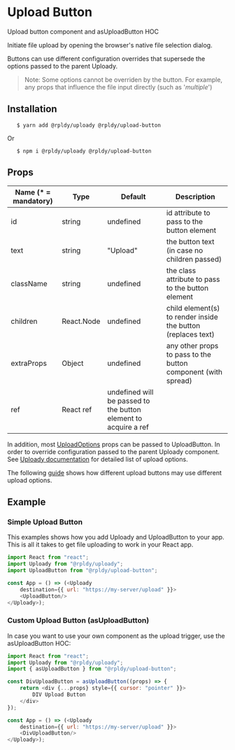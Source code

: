# Upload Button

Upload button component and asUploadButton HOC

Initiate file upload by opening the browser's native file selection dialog.

Buttons can use different configuration overrides that supersede the options passed to the parent Uploady. 

> Note: Some options cannot be overriden by the button. For example, any props that influence the file input directly (such as '_multiple_')

## Installation

```shell
   $ yarn add @rpldy/uploady @rpldy/upload-button 
```
   
Or 

```shell
   $ npm i @rpldy/uploady @rpldy/upload-button 
```

## Props

| Name (* = mandatory) | Type          | Default       | Description  
| --------------       | ------------- | ------------- | -------------
| id             | string   | undefined | id attribute to pass to the button element
| text           | string   | "Upload"  | the button text (in case no children passed)
| className      | string   | undefined | the class attribute to pass to the button element
| children       | React.Node | undefined | child element(s) to render inside the button (replaces text)
| extraProps     | Object   | undefined | any other props to pass to the button component (with spread)
| ref            | React ref | undefined will be passed to the button element to acquire a ref

In addition, most [UploadOptions](../../shared/src/types.js#L104) props can be passed to UploadButton.
In order to override configuration passed to the parent Uploady component. 
See [Uploady documentation](../uploady#props) for detailed list of upload options.

The following [guide](../../../guides/DifferentConfiguration.md) shows how different upload buttons may use different upload options.

## Example

### Simple Upload Button

This examples shows how you add Uploady and UploadButton to your app.
This is all it takes to get file uploading to work in your React app.

```javascript 
import React from "react";
import Uploady from "@rpldy/uploady";
import UploadButton from "@rpldy/upload-button";

const App = () => (<Uploady
    destination={{ url: "https://my-server/upload" }}>
    <UploadButton/>
</Uploady>);

```


### Custom Upload Button (asUploadButton)

In case you want to use your own component as the upload trigger, use the asUploadButton HOC:

```javascript
import React from "react";
import Uploady from "@rpldy/uploady";
import { asUploadButton } from "@rpldy/upload-button";

const DivUploadButton = asUploadButton((props) => {
    return <div {...props} style={{ cursor: "pointer" }}>
        DIV Upload Button
    </div>
});

const App = () => (<Uploady
    destination={{ url: "https://my-server/upload" }}>
    <DivUploadButton/>
</Uploady>);

```